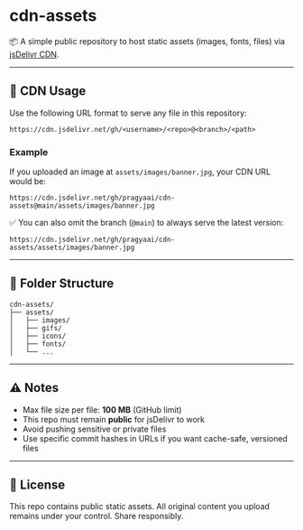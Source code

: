 # cdn-assets

📦 A simple public repository to host static assets (images, fonts, files) via [jsDelivr CDN](https://www.jsdelivr.com/).

---

## 🔗 CDN Usage

Use the following URL format to serve any file in this repository:

```
https://cdn.jsdelivr.net/gh/<username>/<repo>@<branch>/<path>
```

### Example

If you uploaded an image at `assets/images/banner.jpg`, your CDN URL would be:

```
https://cdn.jsdelivr.net/gh/pragyaai/cdn-assets@main/assets/images/banner.jpg
```

✅ You can also omit the branch (`@main`) to always serve the latest version:

```
https://cdn.jsdelivr.net/gh/pragyaai/cdn-assets/assets/images/banner.jpg
```

---

## 📁 Folder Structure

```
cdn-assets/
├── assets/
│   ├── images/
│   ├── gifs/
│   ├── icons/
│   ├── fonts/
│   └── ...
```

---

## ⚠️ Notes

- Max file size per file: **100 MB** (GitHub limit)
- This repo must remain **public** for jsDelivr to work
- Avoid pushing sensitive or private files
- Use specific commit hashes in URLs if you want cache-safe, versioned files

---

## 📌 License

This repo contains public static assets. All original content you upload remains under your control. Share responsibly.
